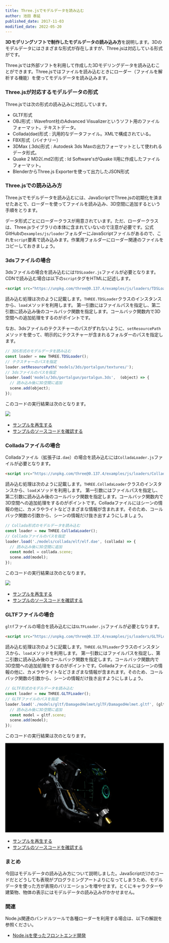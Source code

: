 ```yaml
---
title: Three.jsでモデルデータを読み込む
author: 池田 泰延
published_date: 2017-11-03
modified_date: 2022-05-20
---
```


**3Dモデリングソフトで制作したモデルデータの読み込み方**を説明します。3Dのモデルデータにはさまざまな形式が存在しますが、Three.jsは対応している形式がです。

Three.jsでは外部ソフトを利用して作成した3Dモデリングデータを読み込むことができます。Three.jsではファイルを読み込むときにローダー（ファイルを解析する機能）を使ってモデルデータを読み込みます。 

### Three.jsが対応するモデルデータの形式

Three.jsでは次の形式の読み込みに対応しています。

* GLTF形式
* OBJ形式 : Wavefront社のAdvanced Visualizerというソフト用のファイルフォーマット。テキストデータ。 
* Collada(dae)形式 : 汎用的なデータファイル。XMLで構成されている。
* FBX形式（バイナリー）
* 3DMax (.3ds)形式 : Autodesk 3ds Maxの出力フォーマットとして使われるデータ形式。 
* Quake 2 MD2(.md2)形式 : Id Software'sがQuake II用に作成したファイルフォーマット。 
* BlenderからThree.js Exporterを使って出力したJSON形式


### Three.jsでの読み込み方

Three.jsでモデルデータを読み込むには、JavaScriptでThree.jsの初期化を済ませたあとで、ローダーを使ってファイルを読み込み、3D空間に追加するという手順をとります。

データ形式ごとにローダークラスが用意されています。ただ、ローダークラスは、Three.jsライブラリの本体に含まれていないので注意が必要です。公式GitHubの`examples/js/loader`フォルダーにJavaScriptファイルがあるので、これを`script`要素で読み込みます。作業用フォルダーにローダー関連のファイルをコピーしておきましょう。




### 3dsファイルの場合

3dsファイルの場合を読み込むには`TDSLoader.js`ファイルが必要となります。CDNで読み込む場合は以下の`script`タグをHTMLに記述します。

```html
<script src="https://unpkg.com/three@0.137.4/examples/js/loaders/TDSLoader.js"></script>
```

読み込む処理は次のように記載します。`THREE.TDSLoader`クラスのインスタンスから、`load`メソッドを利用します。
第一引数にはファイルパスを指定し、第二引数に読み込み後のコールバック関数を指定します。コールバック関数内で3D空間への追加処理をするのがポイントです。

なお、3dsファイルのテクスチャーのパスがずれないように、`setResourcePath`メソッドを使って、明示的にテクスチャーが含まれるフォルダーのパスを指定します。

```js
// 3DS形式のモデルデータを読み込む
const loader = new THREE.TDSLoader();
// テクスチャーのパスを指定
loader.setResourcePath('models/3ds/portalgun/textures/');
// 3dsファイルのパスを指定
loader.load('models/3ds/portalgun/portalgun.3ds',  (object) => {
  // 読み込み後に3D空間に追加
  scene.add(object);
});
```

このコードの実行結果は次のとなります。

![](../imgs/loader_3ds.png)

- [サンプルを再生する](https://ics-creative.github.io/tutorial-three/samples/loader_3ds.html)
- [サンプルのソースコードを確認する](../samples/loader_3ds.html)

### Colladaファイルの場合

Colladaファイル（拡張子は`.dae`）の場合を読み込むには`ColladaLoader.js`ファイルが必要となります。

```html
<script src="https://unpkg.com/three@0.137.4/examples/js/loaders/ColladaLoader.js"></script>
```

読み込む処理は次のように記載します。`THREE.ColladaLoader`クラスのインスタンスから、`load`メソッドを利用します。
第一引数にはファイルパスを指定し、第二引数に読み込み後のコールバック関数を指定します。コールバック関数内で3D空間への追加処理をするのがポイントです。Colladaファイルにはシーンの情報の他に、カメラやライトなどさまざまな情報が含まれます。そのため、コールバック関数の引数から、シーンの情報だけ抜き出すようにしましょう。

```js
// Collada形式のモデルデータを読み込む
const loader = new THREE.ColladaLoader();
// Colladaファイルのパスを指定
loader.load('./models/collada/elf/elf.dae', (collada) => {
  // 読み込み後に3D空間に追加
  const model = collada.scene;
  scene.add(model);
});
```

このコードの実行結果は次のとなります。

![](../imgs/loader_dae.png)

- [サンプルを再生する](https://ics-creative.github.io/tutorial-three/samples/loader_dae.html)
- [サンプルのソースコードを確認する](../samples/loader_dae.html)

### GLTFファイルの場合

`gltf`ファイルの場合を読み込むには`GLTFLoader.js`ファイルが必要となります。

```html
<script src="https://unpkg.com/three@0.137.4/examples/js/loaders/GLTFLoader.js"></script>
```

読み込む処理は次のように記載します。`THREE.GLTFLoader`クラスのインスタンスから、`load`メソッドを利用します。
第一引数にはファイルパスを指定し、第二引数に読み込み後のコールバック関数を指定します。コールバック関数内で3D空間への追加処理をするのがポイントです。Colladaファイルにはシーンの情報の他に、カメラやライトなどさまざまな情報が含まれます。そのため、コールバック関数の引数から、シーンの情報だけ抜き出すようにしましょう。

```js
// GLTF形式のモデルデータを読み込む
const loader = new THREE.GLTFLoader();
// GLTFファイルのパスを指定
loader.load('./models/gltf/DamagedHelmet/glTF/DamagedHelmet.gltf', (gltf) => {
  // 読み込み後に3D空間に追加
  const model = gltf.scene;
  scene.add(model);
});
```

このコードの実行結果は次のとなります。

![](../imgs/loader_gltf.png)

- [サンプルを再生する](https://ics-creative.github.io/tutorial-three/samples/loader_gltf.html)
- [サンプルのソースコードを確認する](../samples/loader_gltf.html)

### まとめ

今回はモデルデータの読み込み方について説明しました。JavaScriptだけのコードだとどうしても表現がプログラミングアートよりになってしまうため、モデルデータを使った方が表現のバリエーションを増やせます。とくにキャラクターや建築物、物体の表示にはモデルデータの読み込みがかかせません。

### 関連

Node.js関連のバンドルツールで各種ローダーを利用する場合は、以下の解説を参照ください。

- [Node.jsを使ったフロントエンド開発](nodejs.md)